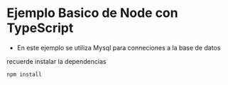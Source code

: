 # Ejemplo Basico de Node con TypeScript

* En este ejemplo se utiliza Mysql para conneciones a la
 base de datos

 recuerde instalar la dependencias

 ```npm install```